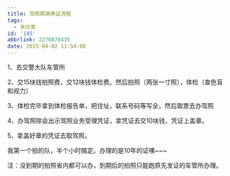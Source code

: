 ```yaml
---
title: 驾照期满换证流程
tags:
  - 未分类
id: '145'
abbrlink: 2270870435
date: 2015-04-02 11:54:00
---
```


1、去交警大队车管所

2、交15块钱拍照费，交12块钱体检费。然后拍照（两张一寸照），体检（查色盲和视力）

3、体检完毕拿到体检报告单，把住址，联系号码等写全，然后取票去办驾照

4、办驾照除会出示驾照业务受理凭证，拿凭证去交10块钱，凭证上盖章。

5、拿盖好章的凭证去取驾照。

  

我第一个拍的队，半个小时搞定。办理的是10年的证噢~~~

  

  

注：没到期的拍照省内都可以办，到期后的拍照只能跑原先发证的车管所办理。